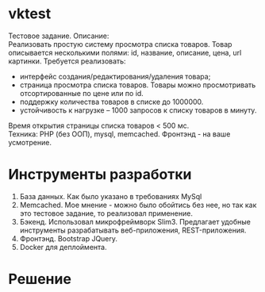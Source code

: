 # vktest
Тестовое задание. 
Описание:  
Реализовать простую систему просмотра списка товаров. Товар описывается несколькими полями: id, название, описание, цена, url картинки.
Требуется реализовать:
- интерфейс создания/редактирования/удаления товара;
- страница просмотра списка товаров.   Товары можно просмотривать отсортированные по цене или по id.  
- поддержку количества товаров в списке  до 1000000.  
- устойчивость к нагрузке – 1000 запросов к списку товаров в минуту.  

Время открытия страницы списка товаров &lt; 500 мс.  
Техника:  PHP (без ООП), mysql, memcached.  Фронтэнд - на ваше усмотрение. 

# Инструменты разработки
1. База данных. Как было указано в требованиях MySql
2. Memcached. Мое мнение - можно было обойтись без нее, но так как это тестовое задание, то реализовал применение.
3. Бэкенд. Использовал микрофреймворк Slim3.  Предлагает удобные инструменты разрабатывать веб-приложения, REST-приложения. 
4. Фронтэнд. Bootstrap JQuery.
5. Docker для деплоймента.

# Решение

